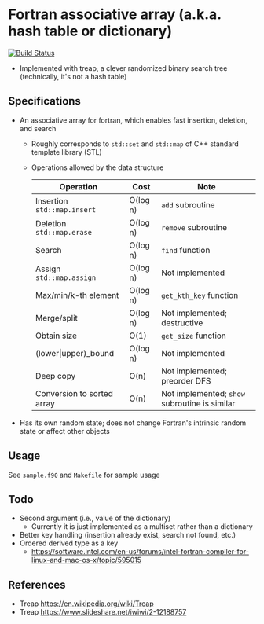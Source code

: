 # Fortran associative array (a.k.a. hash table or dictionary)
[![Build Status](https://travis-ci.org/ysdtkm/fortran_associative_array.svg?branch=master)](https://travis-ci.org/ysdtkm/fortran_associative_array)
* Implemented with treap, a clever randomized binary search tree (technically, it's not a hash table)

## Specifications
* An associative array for fortran, which enables fast insertion, deletion, and search
    * Roughly corresponds to `std::set` and `std::map` of C++ standard template library (STL)
    * Operations allowed by the data structure
    
      |Operation|Cost|Note|
      |----|----|----|
      |Insertion `std::map.insert`|O(log n)|`add` subroutine|
      |Deletion `std::map.erase`|O(log n)|`remove` subroutine|
      |Search|O(log n)|`find` function|
      |Assign `std::map.assign`|O(log n)|Not implemented|
      |Max/min/k-th element|O(log n)|`get_kth_key` function|
      |Merge/split|O(log n)|Not implemented; destructive|
      |Obtain size|O(1)|`get_size` function|
      |(lower\|upper)\_bound|O(log n)|Not implemented|
      |Deep copy|O(n)|Not implemented; preorder DFS|
      |Conversion to sorted array|O(n)|Not implemented; `show` subroutine is similar|

* Has its own random state; does not change Fortran's intrinsic random state or affect other objects

## Usage
See `sample.f90` and `Makefile` for sample usage

## Todo
* Second argument (i.e., value of the dictionary)
    * Currently it is just implemented as a multiset rather than a dictionary
* Better key handling (insertion already exist, search not found, etc.)
* Ordered derived type as a key
    * https://software.intel.com/en-us/forums/intel-fortran-compiler-for-linux-and-mac-os-x/topic/595015

## References
* Treap https://en.wikipedia.org/wiki/Treap
* Treap https://www.slideshare.net/iwiwi/2-12188757

